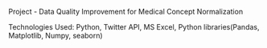Project - Data Quality Improvement for Medical Concept Normalization

Technologies Used: Python, Twitter API, MS Excel, Python libraries(Pandas, Matplotlib, Numpy, seaborn)
